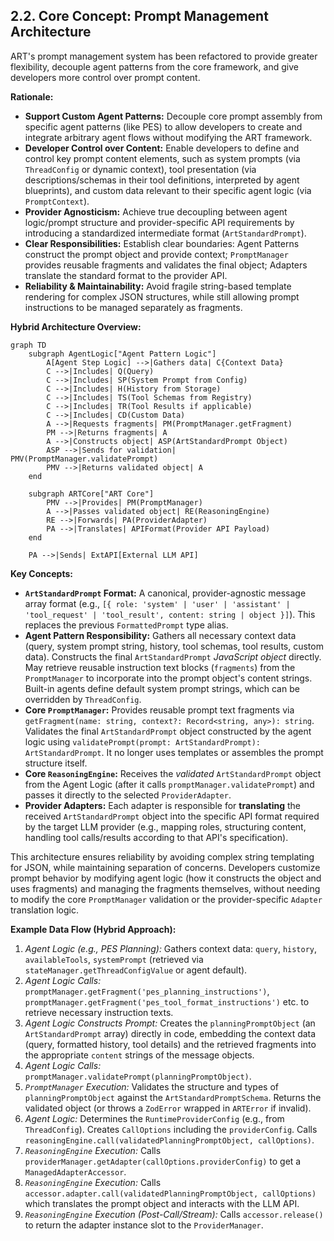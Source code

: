 ## 2.2. Core Concept: Prompt Management Architecture

ART's prompt management system has been refactored to provide greater flexibility, decouple agent patterns from the core framework, and give developers more control over prompt content.

**Rationale:**

*   **Support Custom Agent Patterns:** Decouple core prompt assembly from specific agent patterns (like PES) to allow developers to create and integrate arbitrary agent flows without modifying the ART framework.
*   **Developer Control over Content:** Enable developers to define and control key prompt content elements, such as system prompts (via `ThreadConfig` or dynamic context), tool presentation (via descriptions/schemas in their tool definitions, interpreted by agent blueprints), and custom data relevant to their specific agent logic (via `PromptContext`).
*   **Provider Agnosticism:** Achieve true decoupling between agent logic/prompt structure and provider-specific API requirements by introducing a standardized intermediate format (`ArtStandardPrompt`).
*   **Clear Responsibilities:** Establish clear boundaries: Agent Patterns construct the prompt object and provide context; `PromptManager` provides reusable fragments and validates the final object; Adapters translate the standard format to the provider API.
*   **Reliability & Maintainability:** Avoid fragile string-based template rendering for complex JSON structures, while still allowing prompt instructions to be managed separately as fragments.

**Hybrid Architecture Overview:**

```mermaid
graph TD
    subgraph AgentLogic["Agent Pattern Logic"]
        A[Agent Step Logic] -->|Gathers data| C{Context Data}
        C -->|Includes| Q(Query)
        C -->|Includes| SP(System Prompt from Config)
        C -->|Includes| H(History from Storage)
        C -->|Includes| TS(Tool Schemas from Registry)
        C -->|Includes| TR(Tool Results if applicable)
        C -->|Includes| CD(Custom Data)
        A -->|Requests fragments| PM(PromptManager.getFragment)
        PM -->|Returns fragments| A
        A -->|Constructs object| ASP(ArtStandardPrompt Object)
        ASP -->|Sends for validation| PMV(PromptManager.validatePrompt)
        PMV -->|Returns validated object| A
    end

    subgraph ARTCore["ART Core"]
        PMV -->|Provides| PM(PromptManager)
        A -->|Passes validated object| RE(ReasoningEngine)
        RE -->|Forwards| PA(ProviderAdapter)
        PA -->|Translates| APIFormat(Provider API Payload)
    end

    PA -->|Sends| ExtAPI[External LLM API]

```

**Key Concepts:**

*   **`ArtStandardPrompt` Format:** A canonical, provider-agnostic message array format (e.g., `[{ role: 'system' | 'user' | 'assistant' | 'tool_request' | 'tool_result', content: string | object }]`). This replaces the previous `FormattedPrompt` type alias.
*   **Agent Pattern Responsibility:** Gathers all necessary context data (query, system prompt string, history, tool schemas, tool results, custom data). Constructs the final `ArtStandardPrompt` *JavaScript object* directly. May retrieve reusable instruction text blocks (`fragments`) from the `PromptManager` to incorporate into the prompt object's content strings. Built-in agents define default system prompt strings, which can be overridden by `ThreadConfig`.
*   **Core `PromptManager`:** Provides reusable prompt text fragments via `getFragment(name: string, context?: Record<string, any>): string`. Validates the final `ArtStandardPrompt` object constructed by the agent logic using `validatePrompt(prompt: ArtStandardPrompt): ArtStandardPrompt`. It no longer uses templates or assembles the prompt structure itself.
*   **Core `ReasoningEngine`:** Receives the *validated* `ArtStandardPrompt` object from the Agent Logic (after it calls `promptManager.validatePrompt`) and passes it directly to the selected `ProviderAdapter`.
*   **Provider Adapters:** Each adapter is responsible for **translating** the received `ArtStandardPrompt` object into the specific API format required by the target LLM provider (e.g., mapping roles, structuring content, handling tool calls/results according to that API's specification).

This architecture ensures reliability by avoiding complex string templating for JSON, while maintaining separation of concerns. Developers customize prompt behavior by modifying agent logic (how it constructs the object and uses fragments) and managing the fragments themselves, without needing to modify the core `PromptManager` validation or the provider-specific `Adapter` translation logic.

**Example Data Flow (Hybrid Approach):**

1.  *Agent Logic (e.g., PES Planning):* Gathers context data: `query`, `history`, `availableTools`, `systemPrompt` (retrieved via `stateManager.getThreadConfigValue` or agent default).
2.  *Agent Logic Calls:* `promptManager.getFragment('pes_planning_instructions')`, `promptManager.getFragment('pes_tool_format_instructions')` etc. to retrieve necessary instruction texts.
3.  *Agent Logic Constructs Prompt:* Creates the `planningPromptObject` (an `ArtStandardPrompt` array) directly in code, embedding the context data (query, formatted history, tool details) and the retrieved fragments into the appropriate `content` strings of the message objects.
4.  *Agent Logic Calls:* `promptManager.validatePrompt(planningPromptObject)`.
5.  *`PromptManager` Execution:* Validates the structure and types of `planningPromptObject` against the `ArtStandardPromptSchema`. Returns the validated object (or throws a `ZodError` wrapped in `ARTError` if invalid).
6.  *Agent Logic:* Determines the `RuntimeProviderConfig` (e.g., from `ThreadConfig`). Creates `CallOptions` including the `providerConfig`. Calls `reasoningEngine.call(validatedPlanningPromptObject, callOptions)`.
7.  *`ReasoningEngine` Execution:* Calls `providerManager.getAdapter(callOptions.providerConfig)` to get a `ManagedAdapterAccessor`.
8.  *`ReasoningEngine` Execution:* Calls `accessor.adapter.call(validatedPlanningPromptObject, callOptions)` which translates the prompt object and interacts with the LLM API.
9.  *`ReasoningEngine` Execution (Post-Call/Stream):* Calls `accessor.release()` to return the adapter instance slot to the `ProviderManager`.
